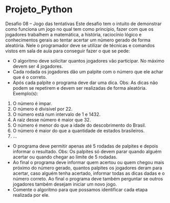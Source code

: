 # Projeto_Python
Desafio 08 – Jogo das tentativas
Este desafio tem o intuito de demonstrar como funciona um jogo no qual tem como
princípio, fazer com que os jogadores trabalhem a matemática, a história, raciocínio lógico e
conhecimentos gerais ao tentar acertar um número gerado de forma aleatória. Nele o
programador deve se utilizar de técnicas e comandos vistos em sala de aula para conseguir
fazer o que se pede:
- O algoritmo deve solicitar quantos jogadores vão participar. No máximo devem ser 4
jogadores.
- Cada rodada os jogadores dão um palpite com o número que ele achar que é o correto.
- Após cada palpite o programa deve dar uma dica.
Obs: As dicas não podem se repetirem e devem ser realizadas de forma aleatória.
Exemplo(s):
1. O número é impar.
2. O número é divisível por 22.
3. O número está num intervalo de 1 e 1432.
4. A raiz desse número é maior que 32.
5. O número é menor do que a idade do descobrimento do Brasil.
6. O número é maior do que a quantidade de estados brasileiros.
7. ...
- O programa deve permitir apenas até 5 rodadas de palpites e depois informar o resultado.
Obs: Os palpites só devem parar quando alguém acertar ou quando chegar ao limite de 5
rodadas.
- Ao final o programa deve informar quem acertou ou quem chegou mais próximo do número
gerado, quantos palpites os jogadores deram para acertar, caso alguém tenha acertado,
informar todas as dicas dadas e o número correto. Ao final o programa deve também
perguntar se outros jogadores também desejam iniciar um novo jogo.
- Comente o algoritmo para que possamos identificar cada etapa realizada por ele.
